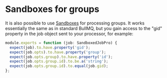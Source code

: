 # Sandboxes for groups

It is also possible to use [Sandboxes](../../guide/workers/sandboxed-processors.md) for processing groups.  It works essentially the same as in standard BullMQ, but you gain access to the "gid" property in the job object sent to your processor, for example:

```typescript
module.exports = function (job: SandboxedJobPro) {
  expect(job).to.have.property('gid');
  expect(job.opts).to.have.property('group');
  expect(job.opts.group).to.have.property('id');
  expect(job.opts.group.id).to.be.a('string');
  expect(job.opts.group.id).to.equal(job.gid);
};
```
